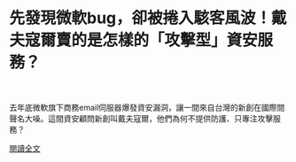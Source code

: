 # 先發現微軟bug，卻被捲入駭客風波！戴夫寇爾賣的是怎樣的「攻擊型」資安服務？

<!--more-->
<!--113-->
<br><br/>
去年底微軟旗下商務email伺服器爆發資安漏洞，讓一間來自台灣的新創在國際間聲名大噪。這間資安顧問新創叫戴夫寇爾，他們為何不提供防護、只專注攻擊服務？

[閱讀全文](https://www.bnext.com.tw/article/61789/devcore-microsoft-hacker-information-security)

